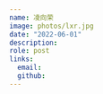 ```yaml
---
name: 凌向荣
image: photos/lxr.jpg
date: "2022-06-01"
description: 
role: post
links:
  email: 
  github: 
---
```

